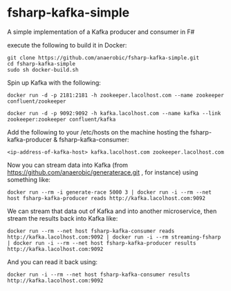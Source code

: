 # fsharp-kafka-simple
A simple implementation of a Kafka producer and consumer in F#

execute the following to build it in Docker:

```shell
git clone https://github.com/anaerobic/fsharp-kafka-simple.git
cd fsharp-kafka-simple
sudo sh docker-build.sh
```

Spin up Kafka with the following:

```shell
docker run -d -p 2181:2181 -h zookeeper.lacolhost.com --name zookeeper confluent/zookeeper

docker run -d -p 9092:9092 -h kafka.lacolhost.com --name kafka --link zookeeper:zookeeper confluent/kafka
```

Add the following to your /etc/hosts on the machine hosting the fsharp-kafka-producer & fsharp-kafka-consumer:

```shell
<ip-address-of-kafka-host> kafka.lacolhost.com zookeeper.lacolhost.com
```

Now you can stream data into Kafka (from https://github.com/anaerobic/generaterace.git , for instance) using something like:

```shell
docker run --rm -i generate-race 5000 3 | docker run -i --rm --net host fsharp-kafka-producer reads http://kafka.lacolhost.com:9092
```

We can stream that data out of Kafka and into another microservice, then stream the results back into Kafka like:

```shell
docker run --rm --net host fsharp-kafka-consumer reads http://kafka.lacolhost.com:9092 | docker run -i --rm streaming-fsharp | docker run -i --rm --net host fsharp-kafka-producer results http://kafka.lacolhost.com:9092
```

And you can read it back using:

```shell
docker run -i --rm --net host fsharp-kafka-consumer results http://kafka.lacolhost.com:9092
```
